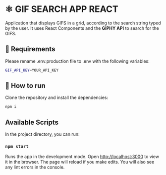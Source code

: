 # ⚛️ GIF SEARCH APP REACT

Application that displays GIFS in a grid, according to the search string typed by the user. It uses React Components and the **GIPHY API** to search for the GIFS.

## 📝 Requirements

Please rename .env.production file to .env with the following variables:

```bash
GIF_API_KEY=YOUR_API_KEY
```

## 🚀 How to run

Clone the repository and install the dependencies:

```bash
npm i
```

## Available Scripts

In the project directory, you can run:

### `npm start`

Runs the app in the development mode. Open [http://localhost:3000](http://localhost:3000) to view it in the browser. The page will reload if you make edits. You will also see any lint errors in the console.
